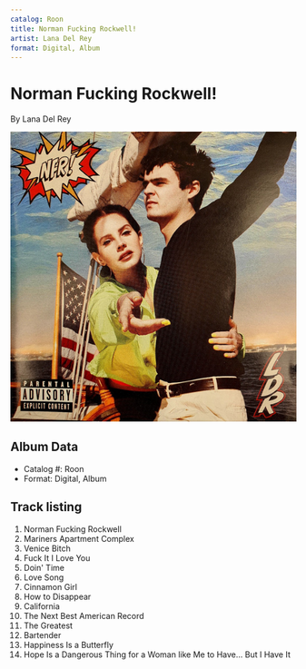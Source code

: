 ```yaml
---
catalog: Roon
title: Norman Fucking Rockwell!
artist: Lana Del Rey
format: Digital, Album
---
```


# Norman Fucking Rockwell!

By Lana Del Rey

![](../../assets/albumcovers/Lana_Del_Rey-Norman_Fucking_Rockwell!.png)

## Album Data

- Catalog #: Roon
- Format: Digital, Album


## Track listing


1. Norman Fucking Rockwell
2. Mariners Apartment Complex
3. Venice Bitch
4. Fuck It I Love You
5. Doin' Time
6. Love Song
7. Cinnamon Girl
8. How to Disappear
9. California
10. The Next Best American Record
11. The Greatest
12. Bartender
13. Happiness Is a Butterfly
14. Hope Is a Dangerous Thing for a Woman like Me to Have... But I Have It

